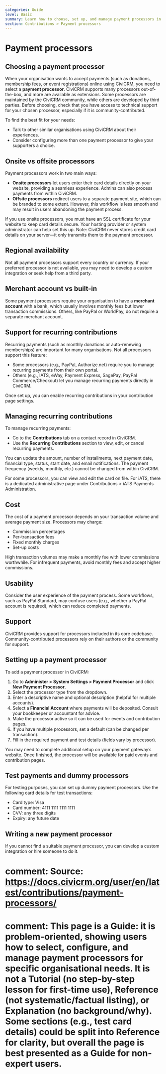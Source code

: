 ```yaml
---
categories: Guide
level: Basic
summary: Learn how to choose, set up, and manage payment processors in CiviCRM so your organisation can securely accept online payments and donations.
section: Contributions > Payment processors
---
```


# Payment processors

## Choosing a payment processor

When your organisation wants to accept payments (such as donations, membership fees, or event registrations) online using CiviCRM, you need to select a **payment processor**. CiviCRM supports many processors out-of-the-box, and more are available as extensions. Some processors are maintained by the CiviCRM community, while others are developed by third parties. Before choosing, check that you have access to technical support for your chosen processor, especially if it is community-contributed.

To find the best fit for your needs:

- Talk to other similar organisations using CiviCRM about their experiences.
- Consider configuring more than one payment processor to give your supporters a choice.

## Onsite vs offsite processors

Payment processors work in two main ways:

- **Onsite processors** let users enter their card details directly on your website, providing a seamless experience. Admins can also process payments from within CiviCRM.
- **Offsite processors** redirect users to a separate payment site, which can be branded to some extent. However, this workflow is less smooth and may result in users abandoning the payment process.

If you use onsite processors, you must have an SSL certificate for your website to keep card details secure. Your hosting provider or system administrator can help set this up. Note: CiviCRM never stores credit card details on your server—it only transmits them to the payment processor.

## Regional availability

Not all payment processors support every country or currency. If your preferred processor is not available, you may need to develop a custom integration or seek help from a third party.

## Merchant account vs built-in

Some payment processors require your organisation to have a **merchant account** with a bank, which usually involves monthly fees but lower transaction commissions. Others, like PayPal or WorldPay, do not require a separate merchant account.

## Support for recurring contributions

Recurring payments (such as monthly donations or auto-renewing memberships) are important for many organisations. Not all processors support this feature:

- Some processors (e.g., PayPal, Authorize.net) require you to manage recurring payments from their own portal.
- Others (e.g., IATS, eWay, Payment Express, SagePay, PayPal Commerce/Checkout) let you manage recurring payments directly in CiviCRM.

Once set up, you can enable recurring contributions in your contribution page settings.

## Managing recurring contributions

To manage recurring payments:

- Go to the **Contributions** tab on a contact record in CiviCRM.
- Use the **Recurring Contributions** section to view, edit, or cancel recurring payments.

You can update the amount, number of installments, next payment date, financial type, status, start date, and email notifications. The payment frequency (weekly, monthly, etc.) cannot be changed from within CiviCRM.

For some processors, you can view and edit the card on file. For iATS, there is a dedicated administrative page under Contributions > iATS Payments Administration.

## Cost

The cost of a payment processor depends on your transaction volume and average payment size. Processors may charge:

- Commission percentages
- Per-transaction fees
- Fixed monthly charges
- Set-up costs

High transaction volumes may make a monthly fee with lower commissions worthwhile. For infrequent payments, avoid monthly fees and accept higher commissions.

## Usability

Consider the user experience of the payment process. Some workflows, such as PayPal Standard, may confuse users (e.g., whether a PayPal account is required), which can reduce completed payments.

## Support

CiviCRM provides support for processors included in its core codebase. Community-contributed processors rely on their authors or the community for support.

## Setting up a payment processor

To add a payment processor in CiviCRM:

1. Go to **Administer > System Settings > Payment Processor** and click **New Payment Processor**.
2. Select the processor type from the dropdown.
3. Enter a descriptive name and optional description (helpful for multiple accounts).
4. Select a **Financial Account** where payments will be deposited. Consult your bookkeeper or accountant for advice.
5. Make the processor active so it can be used for events and contribution pages.
6. If you have multiple processors, set a default (can be changed per transaction).
7. Fill in the required payment and test details (fields vary by processor).

You may need to complete additional setup on your payment gateway’s website. Once finished, the processor will be available for paid events and contribution pages.

## Test payments and dummy processors

For testing purposes, you can set up dummy payment processors. Use the following card details for test transactions:

- Card type: Visa
- Card number: 4111 1111 1111 1111
- CVV: any three digits
- Expiry: any future date

## Writing a new payment processor

If you cannot find a suitable payment processor, you can develop a custom integration or hire someone to do it.

# comment: Source: https://docs.civicrm.org/user/en/latest/contributions/payment-processors/
# comment: This page is a Guide: it is problem-oriented, showing users how to select, configure, and manage payment processors for specific organisational needs. It is not a Tutorial (no step-by-step lesson for first-time use), Reference (not systematic/factual listing), or Explanation (no background/why). Some sections (e.g., test card details) could be split into Reference for clarity, but overall the page is best presented as a Guide for non-expert users.